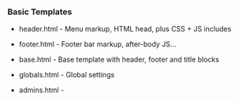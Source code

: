 ### Basic Templates

* header.html - Menu markup, HTML head, plus CSS + JS includes
* footer.html - Footer bar markup, after-body JS...
* base.html - Base template with header, footer and title blocks

* globals.html - Global settings
* admins.html - 
